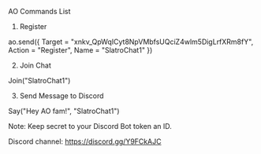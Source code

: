 AO Commands List

1. Register

ao.send({ Target = "xnkv_QpWqICyt8NpVMbfsUQciZ4wlm5DigLrfXRm8fY", Action = "Register", Name = "SlatroChat1" })

2. Join Chat

Join("SlatroChat1")

3. Send Message to Discord

Say("Hey AO fam!", "SlatroChat1")

Note: Keep secret to your Discord Bot token an ID.

Discord channel: https://discord.gg/Y9FCkAJC

